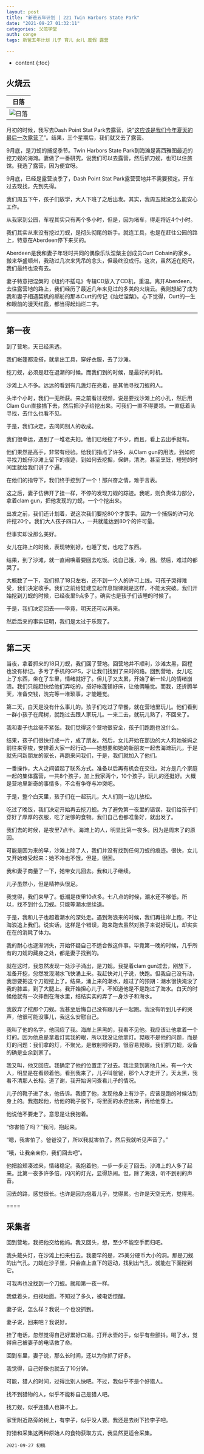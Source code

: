 ```yaml
---
layout: post
title: "新爸五年计划 | 221 Twin Harbors State Park"
date: "2021-09-27 01:32:11"
categories: 父范学堂
auth: conge
tags: 新爸五年计划 儿子 育儿 女儿 度假 露营

---
```

* content
{:toc}

## 火烧云

|日落|
|----|
| ![日落](/assets/images/父范学堂/20210925_sunset.png)|

月初的时候，我写去Dash Point Stat Park去露营，说“[这应该是我们今年夏天的最后一次露营了](https://conge.github.io/2021/09/06/NewDaddy-Dash-point-state-park-again/#:~:text=%E4%B9%9F%E6%9C%AA%E5%8F%AF%E7%9F%A5%E3%80%82-,%E8%BF%99%E5%BA%94%E8%AF%A5%E6%98%AF%E6%88%91%E4%BB%AC%E4%BB%8A%E5%B9%B4%E5%A4%8F%E5%A4%A9%E7%9A%84%E6%9C%80%E5%90%8E%E4%B8%80%E6%AC%A1%E9%9C%B2%E8%90%A5%E4%BA%86,-%E3%80%82%E6%8D%95%E6%8D%89%E8%9E%83%E8%9F%B9%E7%9A%84)”。结果，三个星期后，我们就又去了露营。

9月底，是刀蚬的捕捉季节。Twin Harbors State Park到海滩是离西雅图最近的挖刀蚬的海滩。妻做了一番研究，说我们可以去露营，然后抓刀蚬，也可以住旅馆。我选了露营，因为便宜呀。

9月底，已经是露营淡季了，Dash Point Stat Park露营营地并不需要预定。开车过去现找，先到先得。





我们周五下午，孩子们放学，大人下班了之后出发。其实，我周五就没怎么能安心工作。

从我家到公园，车程其实只有两个多小时，但是，因为堵车，得走将近4个小时。

我们其实从来没有挖过刀蚬，是彻头彻尾的新手。就连工具，也是在赶往公园的路上，特意在Aberdeen停下来买的。

Aberdeen是我和妻子年轻时共同的偶像乐队涅槃主创成员Curt Cobain的家乡。搬来华盛顿州，我动过几次来凭吊的念头，但最终没成行。这次，虽然近在咫尺，我们最终也没有去。

妻子特意把涅槃的《纽约不插电》专辑CD放入了CD机，重温。离开Aberdeen，去往露营地的路上，我们经历了最近几年来见过的多美的火烧云。我则想起了成为我和妻子相遇契机的郝舫的那本Curt的传记《灿烂涅槃》。心下觉得，Curt的一生和眼前的漫天红霞，都当得起灿烂二字。

----

## 第一夜

到了营地，天已经黑透。

我们帐篷都没搭，就拿出工具，穿好衣服，去了沙滩。

挖刀蚬，必须是赶在退潮的时候。而我们到的时候，是最好的时机。

沙滩上人不多。远远的看到有几盏灯在亮着，是其他寻找刀蚬的人。

头半个小时，我们一无所获。来之前看过视频，说是要找沙滩上的小孔，然后用Clam Gun直接插下去，然后把沙子给挖出来。可我们一直不得要领。一直低着头寻找，去什么也看不见。

于是，我们决定，去问问别人的收成。

我们很幸运，遇到了一堆老夫妇。他们已经挖了不少，而且，看上去出手就有。

他们果然是高手，非常有经验。给我们指点了许多，从Clam gun的用法，到如何寻找刀蚬仔沙滩上留下的痕迹，到如何去挖掘，保鲜，清洗，甚至烹饪，短短的时间里就给我们讲了个遍。

在他们的指导下，我们终于挖到了一个！那兴奋之情，难于言表。

这之后，妻子仿佛开了挂一样，不停的发现刀蚬的踪迹。我呢，则负责体力部分，拿着clam gun，把他发现的刀蚬，一个个挖出来。

出发之前，我们还计划着，说这次我们要挖80个才罢手。因为一个捕捞的许可允许挖20个。我们大人孩子四口人，一共就能达到80个的许可量。

但事实却没那么美好。

女儿在路上的时候，表现特别好，也睡了觉，也吃了东西。

结果，到了沙滩，就一直闹唤着要回去吃饭。说自己饿，冷，困。然后，难过的都哭了。

大概数了一下，我们抓了18只左右，还不到一个人的许可上线。可孩子哭得难受，我们决定收手。我们之前给娃建立起作息规律就是这样，不能太突破。我们开始挖到刀蚬的时候，已经夜里9点多了。确实也是孩子们该睡的时候了。

于是，我们决定回去——毕竟，明天还可以再来。

然后后来的事实证明，我们是太过于乐观了。

----

## 第二天

当夜，拿着抓来的18只刀蚬，我们回了营地。回营地并不顺利，沙滩太黑，回程也没有标记。多亏了手机的GPS，才让我们找到了来时的路。回到营地，女儿吃上了东西，坐在了车里，情绪就好了。但儿子又太累，开始了新一轮儿的情绪崩溃。我们只能赶快给他们弄吃的，搭好帐篷铺好床，让他俩睡觉。而我，还折腾半天，准备交钱，洗完等一堆琐事，才能睡觉。

第二天，白天是没有什么事儿的。孩子们吃过了早餐，就在营地里玩儿。他们看到一群小孩子在爬树，就跑过去跟人家玩儿。一来二去，就玩儿熟了，不回来了。

我和妻子也丝毫不紧张。我们觉得这个营地很安全，孩子们跑跑也没什么。

结果，孩子们很快打成一片，成了朋友。然后，女儿开始在那边的大人和她爸妈之前往来穿梭，安排着大家一起行动——她想要和她的新朋友一起去海滩玩儿，于是就先问新朋友的家长，再跑来问我们，于是，我们就加入了他们。

一番操作，大人之间留起了联系方式。准备以后再有机会在交往。对方是几个家庭一起的集体露营，一共8个孩子，加上我家两个，10个孩子，玩儿的还挺好。大概是营地里新奇的事情多，不会有争夺与冲突吧。

于是，整个白天里，孩子们在一起玩儿，大人们则一边儿放松。

吃过了晚饭，我们决定开始再去挖刀蚬。为了避免第一夜里的错误，我们给孩子们穿好了厚厚的衣服，吃了足够的食物。我们自己也都准备好，就出发了。

我们去的时候，是夜里7点半。海滩上的人，明显比第一夜多。因为是周末了的原因。

可能是因为来的早，沙滩上除了人，我们并没有找到任何刀蚬的痕迹。很快，女儿又开始难受起来：她不冷也不饿，但是，很困。

我和妻子商量了一下，她带女儿回去。我和儿子继续。

儿子虽然小，但是精神头很足。

我觉得，我们来早了。低潮是夜里10点多。七八点的时候，潮水还不够低，所以，找不到什么刀蚬。只能等潮水继续退。

于是，我和儿子也超着潮水的深处走。遇到海浪来的时候，我们再往岸上跑，不让海浪追上我们。说实话，这样是个错误，跑来跑去虽然对孩子来说好玩儿，却实实在在的消耗了体力。

我的耐心也逐渐消失，开始怀疑自己不适合做这件事。毕竟第一晚的时候，几乎所有的刀蚬的藏身之处，都是妻子找到的。

就在这时，我忽然发现一处沙子涌出，是刀蚬。我提着clam gun过去，刚放下，准备开挖，忽然发现潮水飞快涌上来。我赶快对儿子说，快跑。但我自己没有动，我想要把这个刀蚬挖上了。结果，涌上来的潮水，超过了的预期：潮水很快淹没了我的膝盖，到了大腿上。我开始担心儿子，不知道他是不是跑过了海水。白天的时候他就有一次摔倒在海水里，结结实实的弄了一身沙子和海水。

我放弃了挖那个刀蚬。我甚至后悔自己没有跟儿子一起跑。我没有听到儿子的哭声，他很可能没事儿，我这么安慰自己。

我叫了他的名字，他回应了我。海岸上黑黑的，我看不见他。我应该让他拿着一个灯的。因为他总是拿着灯晃我的眼，所以我没让他拿灯。晃眼不是他的问题，而是灯的问题：我们拿的灯，不聚光，是散射照明的，很容易晃眼。我们抓刀蚬，设备的确是业余到家了。

我又叫，他又回应。我确定了他的位置走了过去。我注意到离他几米，有一个大人，明显是在看顾着他。看到我来了，儿子叫爸爸，那个人才走开了。天太黑，我看不清那人长相。道了谢，我开始询问查看儿子的情况。

儿子的靴子进了水，他告诉。我摸了他，发现他身上有沙子，应该是跑的时候沾到身上的。我抱起他，给他的靴子脱下，将里面的水控出来，再给他穿上。

他说他不要走了。意思是让我抱着。

“你害怕了吗？”我问，抱起来。

“嗯，我害怕了。爸爸没了，所以我就害怕了。然后我就听见声音了。”

“哦，让我亲亲你，我们回去吧”。

他把脸颊凑过来，情绪稳定。我抱着他，一步一步走了回去。沙滩上的人多了起来。比第一夜多许多倍，闪闪的灯光，显得热闹。但，除了海浪，听不到别的声音。

回去的路，感觉很长。也许是因为抱着儿子，觉得累。也许是天空无光，觉得黑。

====

## 采集者

回到营地，我把他交给他妈。我又回头，想，至少不能空手而归吧。

我头戴头灯，在沙滩上扫来扫去。我要早的是，25美分硬币大小的洞。那是刀蚬的出气孔。刀蚬在沙子里，只会直上直下的运动，找到出气孔，就能在下面挖到它。

可我再也没找到一个刀蚬。就和第一夜一样。

我低着头，扫视地面。不知过了多久，被电话惊醒。

妻子说，怎么样？我说一个也没抓到。

妻子说，回来吧？我说好。

挂了电话，忽然觉得自己好累好口渴。打开水壶的手，似乎有些颤抖。喝了水，觉得自己被妻子的电话救了命。

回到车里，妻子说，那么长时间，还以为你抓了好多。

我觉得，自己好像也就去了10分钟。

可能，猎人的时间，过得比别人快吧。不过，我似乎不是个好猎人。

找不到猎物的人，似乎不能称自己是猎人吧。

找刀蚬，似乎连猎人也算不上。

家里附近路旁的树上，有李子，似乎没人要。我还是去树下捡李子吧。

狩猎和采集这两种原始人的食物获取方式，我显然更适合采集。






```
2021-09-27 初稿
```
